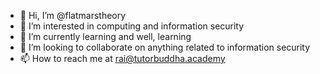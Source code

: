 - 👋 Hi, I’m @flatmarstheory
- 👀 I’m interested in computing and information security
- 🌱 I’m currently learning and well, learning
- 💞️ I’m looking to collaborate on anything related to information security
- 📫 How to reach me at rai@tutorbuddha.academy
